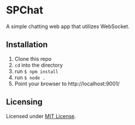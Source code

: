 ﻿# SPChat
A simple chatting web app that utilizes WebSocket.

## Installation

 1. Clone this repo
 2. `cd` into the directory
 3. run `$ npm install`
 4. run `$ node .`
 5. Point your browser to http://localhost:9001/
## Licensing
Licensed under [MIT License](https://github.com/pSnehanshu/SPChat/blob/master/LICENSE).
